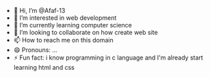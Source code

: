 - 👋 Hi, I’m @Afaf-13
- 👀 I’m interested in web development 
- 🌱 I’m currently learning computer science
- 💞️ I’m looking to collaborate on how create web site 
- 📫 How to reach me on this domain
- 😄 Pronouns: ...
- ⚡ Fun fact: i know programming in c language and I'm already start learning html and css 

<!---
Afaf-13/Afaf-13 is a ✨ special ✨ repository because its `README.md` (this file) appears on your GitHub profile.
You can click the Preview link to take a look at your changes.
--->
